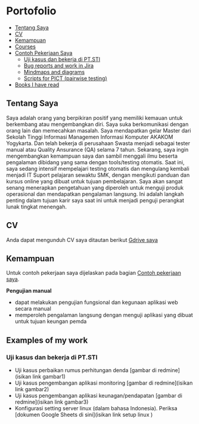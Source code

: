 # Portofolio
- [Tentang Saya](#tentang-saya)
- [CV](#cv)
- [Kemampuan](#skills)
- [Courses](#courses)
- [Contoh Pekerjaan Saya](#examples-of-my-work)
  * [Uji kasus dan bekerja di PT.STI](#Uji-kasus-dan-bekerja-di-PT.STI)
  * [Bug reports and work in Jira](#bug-reports-and-work-in-jira)
  * [Mindmaps and diagrams](#mindmaps-and-diagrams)
  * [Scripts for PICT (pairwise testing)](#scripts-for-pict-pairwise-testing)
- [Books I have read](#books-i-have-read)

## Tentang Saya
Saya adalah orang yang berpikiran positif yang memiliki kemauan untuk berkembang atau mengembangkan diri. Saya suka berkomunikasi dengan orang lain dan memecahkan masalah.
Saya mendapatkan gelar Master dari Sekolah Tinggi Informasi Managemen Informasi Komputer AKAKOM Yogykarta. Dan telah bekerja di perusahaan Swasta menjadi sebagai tester manual atau Quality Ansurance (QA) selama 7 tahun.
Sekarang, saya ingin mengembangkan kemampuan saya dan sambil menggali ilmu beserta pengalaman dibidang yang sama dengan tools/testing otomatis. Saat ini, saya sedang intensif mempelajari testing otomatis dan mengulang kembali menjadi IT Suport pelajaran sewaktu SMK, dengan mengikuti panduan dan kursus online yang dibuat untuk tujuan pembelajaran.
Saya akan sangat senang menerapkan pengetahuan yang diperoleh untuk menguji produk operasional dan mendapatkan pengalaman langsung. Ini adalah langkah penting dalam tujuan karir saya saat ini untuk menjadi penguji perangkat lunak tingkat menengah.

## CV
Anda dapat mengunduh CV saya ditautan berikut [Gdrive saya](https://drive.google.com/file/d/1R2z8F2lhX1DYD8vydbY_QeSc7ezAvAtE/view?usp=sharing)

## Kemampuan

Untuk contoh pekerjaan saya dijelaskan pada bagian [Contoh pekerjaan saya](#contoh-pekerjaan-saya).

__Pengujian manual__
  * dapat melakukan pengujian fungsional dan kegunaan aplikasi web secara manual
  * memperoleh pengalaman langsung dengan menguji aplikasi yang dibuat untuk tujuan keungan pemda

## Examples of my work

### Uji kasus dan bekerja di PT.STI
   * Uji kasus perbaikan rumus perhitungan denda [gambar di redmine](isikan link gambar1)
   * Uji kasus pengembangan aplikasi monitoring [gambar di redmine](isikan link gambar2)
   * Uji kasus pengembangan aplikasi keunagan/pendapatan [gambar di redmine](isikan link gambar3)
   * Konfigurasi setting server linux (dalam bahasa Indonesia). Periksa [dokumen Google Sheets di sini](isikan link setup linux )
